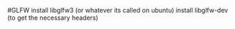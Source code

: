 #GLFW
    install libglfw3 (or whatever its called on ubuntu)
    install libglfw-dev (to get the necessary headers)
